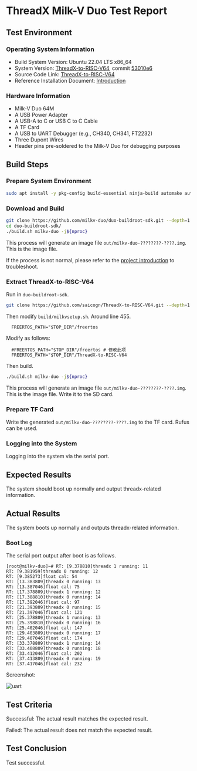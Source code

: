 # ThreadX Milk-V Duo Test Report

## Test Environment

### Operating System Information

- Build System Version: Ubuntu 22.04 LTS x86_64
- System Version: [ThreadX-to-RISC-V64](https://github.com/saicogn/ThreadX-to-RISC-V64), commit [53010e6](https://github.com/saicogn/ThreadX-to-RISC-V64/commit/53010e6b5e5916c5e84c4faf4d1a93ad960dd566)
- Source Code Link: [ThreadX-to-RISC-V64](https://github.com/saicogn/ThreadX-to-RISC-V64)
- Reference Installation Document: [Introduction](https://github.com/saicogn/ThreadX-to-RISC-V64/blob/main/README.md)

### Hardware Information

- Milk-V Duo 64M
- A USB Power Adapter
- A USB-A to C or USB C to C Cable
- A TF Card
- A USB to UART Debugger (e.g., CH340, CH341, FT2232)
- Three Dupont Wires
- Header pins pre-soldered to the Milk-V Duo for debugging purposes

## Build Steps

### Prepare System Environment

```bash
sudo apt install -y pkg-config build-essential ninja-build automake autoconf libtool wget curl git gcc libssl-dev bc slib squashfs-tools android-sdk-libsparse-utils jq python3-distutils scons parallel tree python3-dev python3-pip device-tree-compiler ssh cpio fakeroot libncurses5 flex bison libncurses5-dev genext2fs rsync unzip dosfstools mtools tcl openssh-client cmake expect -y
```

### Download and Build

```bash
git clone https://github.com/milkv-duo/duo-buildroot-sdk.git --depth=1
cd duo-buildroot-sdk/
./build.sh milkv-duo -j${nproc}
```

This process will generate an image file `out/milkv-duo-????????-????.img`. This is the image file.

If the process is not normal, please refer to the [project introduction](https://github.com/milkv-duo/duo-buildroot-sdk/blob/develop/README-zh.md) to troubleshoot.

### Extract ThreadX-to-RISC-V64

Run in `duo-buildroot-sdk`.

```bash
git clone https://github.com/saicogn/ThreadX-to-RISC-V64.git --depth=1
```

Then modify `build/milkvsetup.sh`. Around line 455.

```text
  FREERTOS_PATH="$TOP_DIR"/freertos
```

Modify as follows:

```text
  #FREERTOS_PATH="$TOP_DIR"/freertos # 修改此项
  FREERTOS_PATH="$TOP_DIR"/ThreadX-to-RISC-V64
```

Then build.

```bash
./build.sh milkv-duo -j${nproc}
```

This process will generate an image file `out/milkv-duo-????????-????.img`. This is the image file. Write it to the SD card.

### Prepare TF Card

Write the generated `out/milkv-duo-????????-????.img` to the TF card. Rufus can be used.

### Logging into the System

Logging into the system via the serial port.

## Expected Results

The system should boot up normally and output threadx-related information.

## Actual Results

The system boots up normally and outputs threadx-related information.

### Boot Log

The serial port output after boot is as follows.

```text
[root@milkv-duo]~# RT: [9.378810]threadx 1 running: 11
RT: [9.381959]threadx 0 running: 12
RT: [9.385273]float cal: 54
RT: [13.383809]threadx 0 running: 13
RT: [13.387046]float cal: 75
RT: [17.378809]threadx 1 running: 12
RT: [17.388810]threadx 0 running: 14
RT: [17.392046]float cal: 97
RT: [21.393809]threadx 0 running: 15
RT: [21.397046]float cal: 121
RT: [25.378809]threadx 1 running: 13
RT: [25.398810]threadx 0 running: 16
RT: [25.402046]float cal: 147
RT: [29.403809]threadx 0 running: 17
RT: [29.407046]float cal: 174
RT: [33.378809]threadx 1 running: 14
RT: [33.408809]threadx 0 running: 18
RT: [33.412046]float cal: 202
RT: [37.413809]threadx 0 running: 19
RT: [37.417046]float cal: 232
```

Screenshot:

![uart](./img/uart.png)

## Test Criteria

Successful: The actual result matches the expected result.

Failed: The actual result does not match the expected result.

## Test Conclusion

Test successful.
